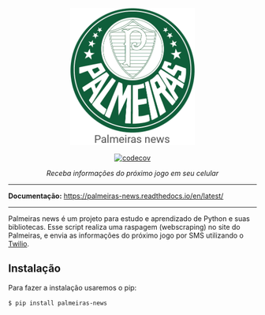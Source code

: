 <div align="center">
<img class="logo" src="docs/assets/palmeiras_news.png" width="50%">

[![codecov](https://codecov.io/github/LecoOliveira/Palmeiras_News/branch/main/graph/badge.svg?token=RLWJN9MGVP)](https://codecov.io/github/LecoOliveira/Palmeiras_News)

</div>
<p align="center">
    <em>Receba informações do próximo jogo em seu celular</em>
</p>

---
**Documentação:** <a href="https://palmeiras-news.readthedocs.io/en/latest/" target="_blank">https://palmeiras-news.readthedocs.io/en/latest/</a>

---
Palmeiras news é um projeto para estudo e aprendizado de Python e suas bibliotecas. Esse script realiza uma raspagem (webscraping) no site do Palmeiras, e envia as informações do próximo jogo por SMS utilizando o <a href="https://www.twilio.com/pt-br" target="_blank">Twilio</a>.

## Instalação

Para fazer a instalação usaremos o pip:

```bash
$ pip install palmeiras-news
```
